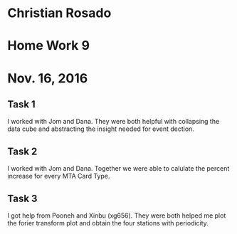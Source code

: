 # Christian Rosado
# Home Work 9
# Nov. 16, 2016

## Task 1

I worked with Jom and Dana. They were both helpful with collapsing the data cube and abstracting the insight needed for event dection.

## Task 2

I worked with Jom and Dana. Together we were able to calulate the percent increase for every MTA Card Type.

## Task 3

I got help from Pooneh and Xinbu (xg656). They were both helped me plot the forier transform plot and obtain the four stations with periodicity.
